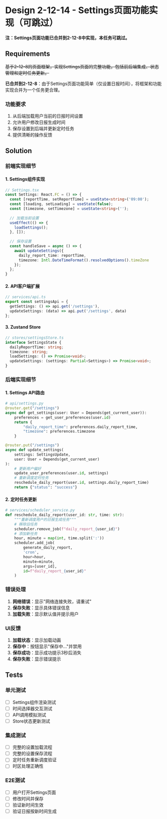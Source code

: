 # Design 2-12-14 - Settings页面功能实现（可跳过）

**注：Settings页面功能已合并到2-12-8中实现，本任务可跳过。**

## Requirements
~~基于2-12-8的页面框架，实现Settings页面的完整功能，包括前后端集成、状态管理和定时任务更新。~~

**已合并到2-12-8**：由于Settings页面功能简单（仅设置日报时间），将框架和功能实现合并为一个任务更合理。

### 功能要求
1. 从后端加载用户当前的日报时间设置
2. 允许用户修改日报生成时间
3. 保存设置到后端并更新定时任务
4. 提供清晰的操作反馈

## Solution

### 前端实现细节

#### 1. Settings组件实现
```typescript
// Settings.tsx
const Settings: React.FC = () => {
  const [reportTime, setReportTime] = useState<string>('09:00');
  const [loading, setLoading] = useState(false);
  const [timezone, setTimezone] = useState<string>('');
  
  // 加载当前设置
  useEffect(() => {
    loadSettings();
  }, []);
  
  // 保存设置
  const handleSave = async () => {
    await updateSettings({ 
      daily_report_time: reportTime,
      timezone: Intl.DateTimeFormat().resolvedOptions().timeZone
    });
  };
}
```

#### 2. API客户端扩展
```typescript
// services/api.ts
export const settingsApi = {
  getSettings: () => api.get('/settings'),
  updateSettings: (data) => api.put('/settings', data)
};
```

#### 3. Zustand Store
```typescript
// stores/settingsStore.ts
interface SettingsState {
  dailyReportTime: string;
  timezone: string;
  loadSettings: () => Promise<void>;
  updateSettings: (settings: Partial<Settings>) => Promise<void>;
}
```

### 后端实现细节

#### 1. Settings API路由
```python
# api/settings.py
@router.get("/settings")
async def get_settings(user: User = Depends(get_current_user)):
    preferences = get_user_preferences(user.id)
    return {
        "daily_report_time": preferences.daily_report_time,
        "timezone": preferences.timezone
    }

@router.put("/settings")
async def update_settings(
    settings: SettingsUpdate,
    user: User = Depends(get_current_user)
):
    # 更新用户偏好
    update_user_preferences(user.id, settings)
    # 重新调度定时任务
    reschedule_daily_report(user.id, settings.daily_report_time)
    return {"status": "success"}
```

#### 2. 定时任务更新
```python
# services/scheduler_service.py
def reschedule_daily_report(user_id: str, time: str):
    """重新调度用户的日报生成任务"""
    # 移除旧任务
    scheduler.remove_job(f"daily_report_{user_id}")
    # 添加新任务
    hour, minute = map(int, time.split(':'))
    scheduler.add_job(
        generate_daily_report,
        'cron',
        hour=hour,
        minute=minute,
        args=[user_id],
        id=f"daily_report_{user_id}"
    )
```

### 错误处理
1. **网络错误**：显示"网络连接失败，请重试"
2. **保存失败**：显示具体错误信息
3. **加载失败**：显示默认值并提示用户

### UI反馈
1. **加载状态**：显示加载动画
2. **保存中**：按钮显示"保存中..."并禁用
3. **保存成功**：显示成功提示3秒后消失
4. **保存失败**：显示错误提示

## Tests

### 单元测试
- [ ] Settings组件渲染测试
- [ ] 时间选择器交互测试
- [ ] API调用模拟测试
- [ ] Store状态更新测试

### 集成测试
- [ ] 完整的设置加载流程
- [ ] 完整的设置保存流程
- [ ] 定时任务重新调度验证
- [ ] 时区处理正确性

### E2E测试
- [ ] 用户打开Settings页面
- [ ] 修改时间并保存
- [ ] 验证新时间生效
- [ ] 验证日报按新时间生成